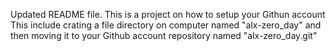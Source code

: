 Updated README file. This is a project on how to setup your Githun account 
This include crating a file directory on computer named "alx-zero_day" and then moving it to your Github account repository named "alx-zero_day.git"
